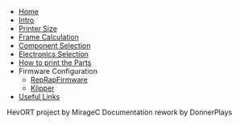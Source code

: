 * [Home](pages/home.md)
* [Intro](pages/intro.md)
* [Printer Size](pages/printer-size.md)
* [Frame Calculation](pages/frame-calculation.md)
* [Component Selection](pages/component-selection.md)
* [Electronics Selection](pages/electronics-selection.md)
* [How to print the Parts](pages/how-to-print-parts.md)
* Firmware Configuration
  * [RepRapFirmware](pages/firmware-configuration/repRapFirmware.md)
  * [Klipper](pages/firmware-configuration/klipper.md)
* [Useful Links](pages/useful-links.md)

<div class="social-btn-container">
    <a class="social-btn" href="https://www.youtube.com/c/MirageC" target="_blank" rel="noopener"><i class="social-btn-icon fa-brands fa-youtube"></i></a>
    <a class="social-btn" href="https://www.facebook.com/groups/hevort" target="_blank" rel="noopener"><i class="social-btn-icon fa-brands fa-facebook"></i></a>
    <a class="social-btn" href="https://discord.gg/nCYRQAZPWV" target="_blank" rel="noopener"><i class="social-btn-icon fa-brands fa-discord"></i></a>
    <a class="social-btn" href="https://forums.hevort.com/index.php" target="_blank" rel="noopener"><i class="social-btn-icon fa-brands fa-php"></i></a>
</div>

<div class="sidebar-credit-container">
<span><span class="hevort">HevORT</span> project by <span class="hevort">MirageC</span></span>
<span><span class="hevort">Documentation</span> rework by <span class="hevort">DonnerPlays</span></span>

</div>